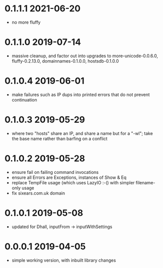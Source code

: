 0.1.1.1 2021-06-20
==================
- no more fluffy

0.1.1.0 2019-07-14
==================
- massive cleanup, and factor out into upgrades to more-unicode-0.0.6.0,
  fluffy-0.2.13.0, domainnames-0.1.0.0, hostsdb-0.1.0.0

0.1.0.4 2019-06-01
==================
- make failures such as IP dups into printed errors that do not prevent continuation

0.1.0.3 2019-05-29
==================
- where two "hosts" share an IP, and share a name but for a "-wl"; take the base name
  rather than barfing on a conflict

0.1.0.2 2019-05-28
==================
- ensure fail on failing command invocations
- ensure all Errors are Exceptions, instances of Show & Eq
- replace TempFile usage (which uses LazyIO :-() with simpler filename-only usage
- fix sixears.com.uk domain

0.1.0.1 2019-05-08
==================
- updated for Dhall, inputFrom → inputWithSettings

0.0.0.1 2019-04-05
==================
- simple working version, with inbuilt library changes
